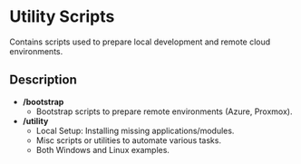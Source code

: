 # Utility Scripts

Contains scripts used to prepare local development and remote cloud environments. 

## Description

- **/bootstrap**
    - Bootstrap scripts to prepare remote environments (Azure, Proxmox).
- **/utility**
    - Local Setup: Installing missing applications/modules.
    - Misc scripts or utilities to automate various tasks. 
    - Both Windows and Linux examples.
